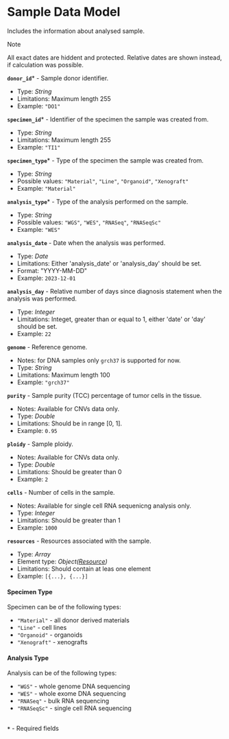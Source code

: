 # Sample Data Model
Includes the information about analysed sample.

>[!NOTE]
> All exact dates are hiddent and protected. Relative dates are shown instead, if calculation was possible.

**`donor_id`*** - Sample donor identifier.
- Type: _String_
- Limitations: Maximum length 255
- Example: `"DO1"`

**`specimen_id`*** - Identifier of the specimen the sample was created from.
- Type: _String_
- Limitations: Maximum length 255
- Example: `"TI1"`

**`specimen_type`*** - Type of the specimen the sample was created from.
- Type: _String_
- Possible values: `"Material"`, `"Line"`, `"Organoid"`, `"Xenograft"`
- Example: `"Material"`

**`analysis_type`*** - Type of the analysis performed on the sample.
- Type: _String_
- Possible values: `"WGS"`, `"WES"`, `"RNASeq"`, `"RNASeqSc"`
- Example: `"WES"`

**`analysis_date`** - Date when the analysis was performed.
- Type: _Date_
- Limitations: Either 'analysis_date' or 'analysis_day' should be set.
- Format: "YYYY-MM-DD"
- Example: `2023-12-01`

**`analysis_day`** - Relative number of days since diagnosis statement when the analysis was performed.
- Type: _Integer_
- Limitations: Integet, greater than or equal to 1, either 'date' or 'day' should be set.
- Example: `22`

**`genome`** - Reference genome.
- Notes: for DNA samples only `grch37` is supported for now.
- Type: _String_
- Limitations: Maximum length 100
- Example: `"grch37"`

**`purity`** - Sample purity (TCC) percentage of tumor cells in the tissue.
- Notes: Available for CNVs data only.
- Type: _Double_
- Limitations: Should be in range [0, 1].
- Example: `0.95`

**`ploidy`** - Sample ploidy.
- Notes: Available for CNVs data only.
- Type: _Double_
- Limitations: Should be greater than 0
- Example: `2`

**`cells`** - Number of cells in the sample.
- Notes: Available for single cell RNA sequenicng analysis only.
- Type: _Integer_
- Limitations: Should be greater than 1
- Example: `1000`

**`resources`** - Resources associated with the sample.
- Type: _Array_
- Element type: _Object([Resource](api-models-resource.md))_
- Limitations: Should contain at leas one element
- Example: `[{...}, {...}]`


#### Specimen Type
Specimen can be of the following types:
- `"Material"` - all donor derived materials
- `"Line"` - cell lines
- `"Organoid"` - organoids
- `"Xenograft"` - xenografts

#### Analysis Type
Analysis can be of the following types:
- `"WGS"` - whole genome DNA sequencing
- `"WES"` - whole exome DNA sequencing
- `"RNASeq"` - bulk RNA sequencing
- `"RNASeqSc"` - single cell RNA sequencing

##
**`*`** - Required fields
